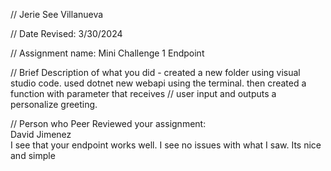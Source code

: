 // Jerie See Villanueva

 // Date Revised: 3/30/2024

 // Assignment name: Mini Challenge 1 Endpoint

 // Brief Description of what you did - created a new folder using visual studio code. used dotnet new webapi using the terminal. then created a function with parameter that receives
 // user input and outputs a personalize greeting. 

// Person who Peer Reviewed your assignment: <br>
David Jimenez <br>
I see that your endpoint works well.  I see no issues with what I saw.  Its nice and simple
